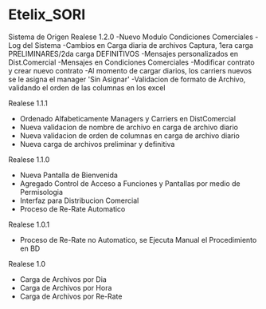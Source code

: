 Etelix_SORI
===========

Sistema de Origen
Realese 1.2.0
-Nuevo Modulo Condiciones Comerciales
-Log del Sistema
-Cambios en Carga diaria de archivos Captura, 1era carga PRELIMINARES/2da carga DEFINITIVOS
-Mensajes personalizados en Dist.Comercial
-Mensajes en Condiciones Comerciales
-Modificar contrato y crear nuevo contrato
-Al momento de cargar diarios, los carriers nuevos se le asigna el manager 'Sin Asignar'
-Validacion de formato de Archivo, validando el orden de las columnas en los excel


Realese 1.1.1
- Ordenado Alfabeticamente Managers y Carriers en DistComercial
- Nueva validacion de nombre de archivo en carga de archivo diario
- Nueva validacion de orden de columnas en carga de archivo diario
- Nueva carga de archivos preliminar y definitiva

Realese 1.1.0
- Nueva Pantalla de Bienvenida
- Agregado Control de Acceso a Funciones y Pantallas por medio de Permisologia 
- Interfaz para Distribucion Comercial 
- Proceso de Re-Rate Automatico

Realese 1.0.1
- Proceso de Re-Rate no Automatico, se Ejecuta Manual el Procedimiento en BD

Realese 1.0
- Carga de Archivos por Dia
- Carga de Archivos por Hora
- Carga de Archivos por Re-Rate
